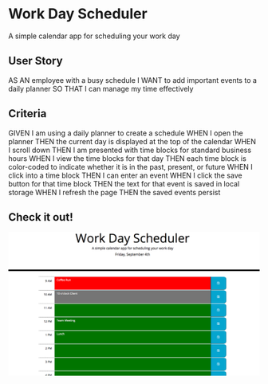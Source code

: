 # Work Day Scheduler

A simple calendar app for scheduling your work day

## User Story

AS AN employee with a busy schedule
I WANT to add important events to a daily planner
SO THAT I can manage my time effectively

## Criteria

GIVEN I am using a daily planner to create a schedule
WHEN I open the planner
THEN the current day is displayed at the top of the calendar
WHEN I scroll down
THEN I am presented with time blocks for standard business hours
WHEN I view the time blocks for that day
THEN each time block is color-coded to indicate whether it is in the past, present, or future
WHEN I click into a time block
THEN I can enter an event
WHEN I click the save button for that time block
THEN the text for that event is saved in local storage
WHEN I refresh the page
THEN the saved events persist

## Check it out!

![Alt text](scheduler.png?raw=true "Screenshot")